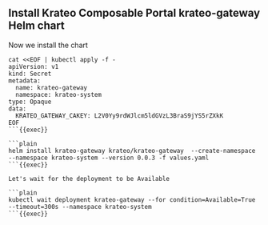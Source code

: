 ## Install Krateo Composable Portal krateo-gateway Helm chart
Now we install the chart

```plain
cat <<EOF | kubectl apply -f -
apiVersion: v1
kind: Secret
metadata:
  name: krateo-gateway
  namespace: krateo-system
type: Opaque
data:
  KRATEO_GATEWAY_CAKEY: L2V0Yy9rdWJlcm5ldGVzL3BraS9jYS5rZXkK
EOF
```{{exec}}

```plain
helm install krateo-gateway krateo/krateo-gateway  --create-namespace --namespace krateo-system --version 0.0.3 -f values.yaml
```{{exec}}

Let's wait for the deployment to be Available

```plain
kubectl wait deployment krateo-gateway --for condition=Available=True --timeout=300s --namespace krateo-system
```{{exec}}
